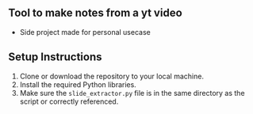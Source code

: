 ## Tool to make notes from a yt video
- Side project made for personal usecase


## Setup Instructions

1. Clone or download the repository to your local machine.
2. Install the required Python libraries.
3. Make sure the `slide_extractor.py` file is in the same directory as the script or correctly referenced.
